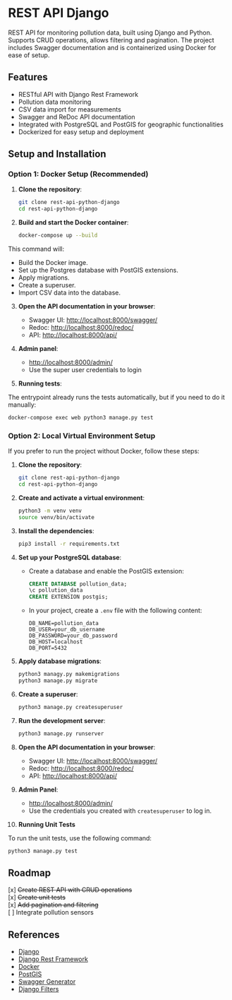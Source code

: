 # REST API Django

REST API for monitoring pollution data, built using Django and Python. Supports CRUD operations, allows filtering and pagination.
The project includes Swagger documentation and is containerized using Docker for ease of setup.

## Features

-   RESTful API with Django Rest Framework
-   Pollution data monitoring
-   CSV data import for measurements
-   Swagger and ReDoc API documentation
-   Integrated with PostgreSQL and PostGIS for geographic functionalities
-   Dockerized for easy setup and deployment

## Setup and Installation

### Option 1: Docker Setup (Recommended)

1. **Clone the repository**:

    ```bash
    git clone rest-api-python-django
    cd rest-api-python-django
    ```

2. **Build and start the Docker container**:
    ```bash
    docker-compose up --build
    ```

This command will:

-   Build the Docker image.
-   Set up the Postgres database with PostGIS extensions.
-   Apply migrations.
-   Create a superuser.
-   Import CSV data into the database.

3. **Open the API documentation in your browser**:

    - Swagger UI: [http://localhost:8000/swagger/](http://localhost:8000/swagger/)
    - Redoc: [http://localhost:8000/redoc/](http://localhost:8000/redoc/)
    - API: [http://localhost:8000/api/](http://localhost:8000/api/)

4. **Admin panel**:

    - [http://localhost:8000/admin/](http://localhost:8000/admin/)
    - Use the super user credentials to login

5. **Running tests**:

The entrypoint already runs the tests automatically, but if you need to do it manually:

```bash
docker-compose exec web python3 manage.py test
```

### Option 2: Local Virtual Environment Setup

If you prefer to run the project without Docker, follow these steps:

1. **Clone the repository**:

    ```bash
    git clone rest-api-python-django
    cd rest-api-python-django
    ```

2. **Create and activate a virtual environment**:

    ```bash
    python3 -m venv venv
    source venv/bin/activate
    ```

3. **Install the dependencies**:

    ```bash
    pip3 install -r requirements.txt
    ```

4. **Set up your PostgreSQL database**:

    - Create a database and enable the PostGIS extension:

        ```sql
        CREATE DATABASE pollution_data;
        \c pollution_data
        CREATE EXTENSION postgis;
        ```

    - In your project, create a `.env` file with the following content:
        ```env
        DB_NAME=pollution_data
        DB_USER=your_db_username
        DB_PASSWORD=your_db_password
        DB_HOST=localhost
        DB_PORT=5432
        ```

5. **Apply database migrations**:

    ```bash
    python3 managy.py makemigrations
    python3 manage.py migrate
    ```

6. **Create a superuser**:

    ```bash
    python3 manage.py createsuperuser
    ```

7. **Run the development server**:

    ```bash
    python3 manage.py runserver
    ```

8. **Open the API documentation in your browser**:

    - Swagger UI: [http://localhost:8000/swagger/](http://localhost:8000/swagger/)
    - Redoc: [http://localhost:8000/redoc/](http://localhost:8000/redoc/)
    - API: [http://localhost:8000/api/](http://localhost:8000/api/)

9. **Admin Panel**:

    - [http://localhost:8000/admin/](http://localhost:8000/admin/)
    - Use the credentials you created with `createsuperuser` to log in.

10. **Running Unit Tests**

To run the unit tests, use the following command:

```bash
python3 manage.py test
```

## Roadmap

[x] ~~Create REST API with CRUD operations~~ \
[x] ~~Create unit tests~~ \
[x] ~~Add pagination and filtering~~ \
[ ] Integrate pollution sensors

## References

-   [Django](https://www.djangoproject.com/start/)
-   [Django Rest Framework](https://www.django-rest-framework.org/)
-   [Docker](https://docs.docker.com/get-started/)
-   [PostGIS](https://postgis.net/documentation/getting_started/)
-   [Swagger Generator](https://drf-yasg.readthedocs.io/en/stable/)
-   [Django Filters](https://django-filter.readthedocs.io/en/stable/)
